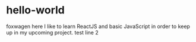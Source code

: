 # hello-world
foxwagen here I like to learn ReactJS and basic JavaScript in order to keep up in my upcoming project.
test line 2
